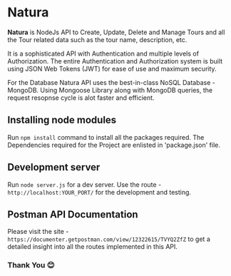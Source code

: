 # Natura

**Natura** is NodeJs API to Create, Update, Delete and Manage Tours and all the Tour related data such as the tour name, description, etc.

It is a sophisticated API with Authentication and multiple levels of Authorization. The entire Authentication and Authorization system is built using JSON Web Tokens (JWT) for ease of use and maximum security.

For the Database Natura API uses the best-in-class NoSQL Database - MongoDB. Using Mongoose Library along with MongoDB queries, the request resopnse cycle is alot faster and efficient.

## Installing node modules

Run `npm install` command to install all the packages required.
The Dependencies required for the Project are enlisted in 'package.json' file.

## Development server

Run `node server.js` for a dev server. Use the route - `http://localhost:YOUR_PORT/` for the development and testing.

## Postman API Documentation

Please visit the site - `https://documenter.getpostman.com/view/12322615/TVYQ2ZfZ` to get a detailed insight into all the routes implemented in this API.

### Thank You 😊
